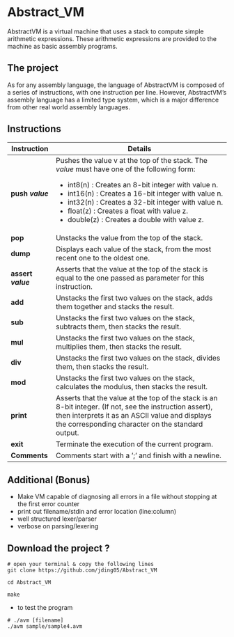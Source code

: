 # Abstract_VM

AbstractVM is a virtual machine that uses a stack to compute simple arithmetic expressions. These arithmetic expressions are provided to the machine as basic assembly programs.

## The project

As for any assembly language, the language of AbstractVM is composed of a series of instructions, with one instruction per line. However, AbstractVM’s assembly language has a limited type system, which is a major difference from other real world assembly languages.

## Instructions

| Instruction  |  Details |
|---|---|
| **push _value_**  | Pushes the value v at the top of the stack. The _value_ must have one of the following form: <ul><li>int8(n) : Creates an 8-bit integer with value n.</li><li>int16(n) : Creates a 16-bit integer with value n.</li><li>int32(n) : Creates a 32-bit integer with value n.</li><li>float(z) : Creates a float with value z.</li><li>double(z) : Creates a double with value z.</li></ul>|
| **pop**  | Unstacks the value from the top of the stack. |
|  **dump**  |  Displays each value of the stack, from the most recent one to the oldest one. |
| **assert _value_** |  Asserts that the value at the top of the stack is equal to the one passed as parameter for this instruction. |
| **add**  |  Unstacks the first two values on the stack, adds them together and stacks the result. |
| **sub** |  Unstacks the first two values on the stack, subtracts them, then stacks the result. |
| **mul** |  Unstacks the first two values on the stack, multiplies them, then stacks the result. |
| **div** |  Unstacks the first two values on the stack, divides them, then stacks the result. |
| **mod** | Unstacks the first two values on the stack, calculates the modulus, then stacks the result. |
| **print** | Asserts that the value at the top of the stack is an 8-bit integer. (If not, see the instruction assert), then interprets it as an ASCII value and displays the corresponding character on the standard output. |
| **exit** | Terminate the execution of the current program. |
| **Comments** | Comments start with a ’;’ and finish with a newline.


## Additional (Bonus)
* Make VM capable of diagnosing all errors in a file without stopping at the first error counter
* print out filename/stdin and error location (line:column)
* well structured lexer/parser
* verbose on parsing/lexering

## Download the project ?
```
# open your terminal & copy the following lines
git clone https://github.com/jding05/Abstract_VM

cd Abstract_VM

make
```
* to test the program
```
# ./avm [filename]
./avm sample/sample4.avm
```
